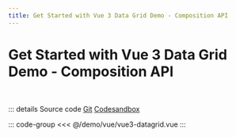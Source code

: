 ```yaml
---
title: Get Started with Vue 3 Data Grid Demo - Composition API
---
```


# Get Started with Vue 3 Data Grid Demo - Composition API

<br />

<script setup lang="ts">
import Example from '@/demo/vue/vue3-datagrid.vue';
</script>

<div class="example-container">
<Example />
</div>

::: details <span class="source-btn">Source code</span> <span class="external"> [Git](https://github.com/revolist/revogrid-docs/tree/main/demo/vue/vue3-datagrid.vue) [Codesandbox](https://codesandbox.io/p/sandbox/rg-start-vue-3-composition-api-3775m4) </span>


::: code-group
<<< @/demo/vue/vue3-datagrid.vue
:::

